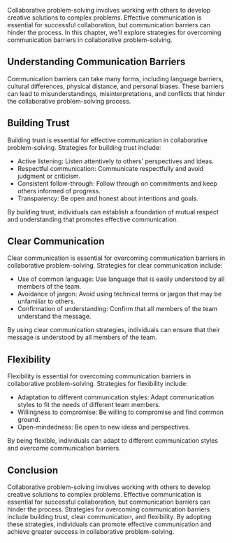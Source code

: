 
Collaborative problem-solving involves working with others to develop creative solutions to complex problems. Effective communication is essential for successful collaboration, but communication barriers can hinder the process. In this chapter, we'll explore strategies for overcoming communication barriers in collaborative problem-solving.

Understanding Communication Barriers
------------------------------------

Communication barriers can take many forms, including language barriers, cultural differences, physical distance, and personal biases. These barriers can lead to misunderstandings, misinterpretations, and conflicts that hinder the collaborative problem-solving process.

Building Trust
--------------

Building trust is essential for effective communication in collaborative problem-solving. Strategies for building trust include:

* Active listening: Listen attentively to others' perspectives and ideas.
* Respectful communication: Communicate respectfully and avoid judgment or criticism.
* Consistent follow-through: Follow through on commitments and keep others informed of progress.
* Transparency: Be open and honest about intentions and goals.

By building trust, individuals can establish a foundation of mutual respect and understanding that promotes effective communication.

Clear Communication
-------------------

Clear communication is essential for overcoming communication barriers in collaborative problem-solving. Strategies for clear communication include:

* Use of common language: Use language that is easily understood by all members of the team.
* Avoidance of jargon: Avoid using technical terms or jargon that may be unfamiliar to others.
* Confirmation of understanding: Confirm that all members of the team understand the message.

By using clear communication strategies, individuals can ensure that their message is understood by all members of the team.

Flexibility
-----------

Flexibility is essential for overcoming communication barriers in collaborative problem-solving. Strategies for flexibility include:

* Adaptation to different communication styles: Adapt communication styles to fit the needs of different team members.
* Willingness to compromise: Be willing to compromise and find common ground.
* Open-mindedness: Be open to new ideas and perspectives.

By being flexible, individuals can adapt to different communication styles and overcome communication barriers.

Conclusion
----------

Collaborative problem-solving involves working with others to develop creative solutions to complex problems. Effective communication is essential for successful collaboration, but communication barriers can hinder the process. Strategies for overcoming communication barriers include building trust, clear communication, and flexibility. By adopting these strategies, individuals can promote effective communication and achieve greater success in collaborative problem-solving.
